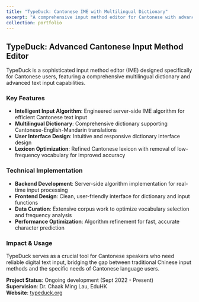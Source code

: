 ```yaml
---
title: "TypeDuck: Cantonese IME with Multilingual Dictionary"
excerpt: "A comprehensive input method editor for Cantonese with advanced dictionary features and multilingual support.<br/><img src='/images/typeduck-preview.png'>"
collection: portfolio
---
```


## TypeDuck: Advanced Cantonese Input Method Editor

TypeDuck is a sophisticated input method editor (IME) designed specifically for Cantonese users, featuring a comprehensive multilingual dictionary and advanced text input capabilities.

### Key Features

* **Intelligent Input Algorithm**: Engineered server-side IME algorithm for efficient Cantonese text input
* **Multilingual Dictionary**: Comprehensive dictionary supporting Cantonese-English-Mandarin translations
* **User Interface Design**: Intuitive and responsive dictionary interface design
* **Lexicon Optimization**: Refined Cantonese lexicon with removal of low-frequency vocabulary for improved accuracy

### Technical Implementation

* **Backend Development**: Server-side algorithm implementation for real-time input processing
* **Frontend Design**: Clean, user-friendly interface for dictionary and input functions
* **Data Curation**: Extensive corpus work to optimize vocabulary selection and frequency analysis
* **Performance Optimization**: Algorithm refinement for fast, accurate character prediction

### Impact & Usage

TypeDuck serves as a crucial tool for Cantonese speakers who need reliable digital text input, bridging the gap between traditional Chinese input methods and the specific needs of Cantonese language users.

**Project Status**: Ongoing development (Sept 2022 - Present)  
**Supervision**: Dr. Chaak Ming Lau, EduHK  
**Website**: [typeduck.org](https://typeduck.org)
